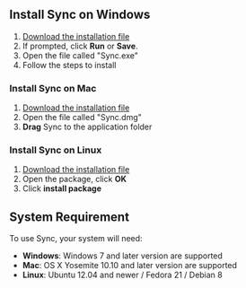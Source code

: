 ## Install Sync on Windows
1. [Download the installation file](https://github.com/vechain/thor-sync.electron/releases)
2. If prompted, click **Run** or **Save**.
3. Open the file called "Sync.exe"
4. Follow the steps to install

### Install Sync on Mac
1. [Download the installation file](https://github.com/vechain/thor-sync.electron/releases)
2. Open the file called "Sync.dmg"
3. **Drag** Sync to the application folder 

### Install Sync on Linux
1. [Download the installation file](https://github.com/vechain/thor-sync.electron/releases)
2. Open the package, click **OK**
3. Click **install package** 

## System Requirement 
To use Sync, your system will need:
* **Windows**: Windows 7 and later version are supported
* **Mac**: OS X Yosemite 10.10 and later version are supported
* **Linux**: Ubuntu 12.04 and newer / Fedora 21 / Debian 8

